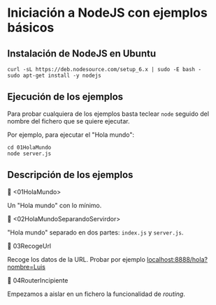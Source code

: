 # Iniciación a NodeJS con ejemplos básicos

## Instalación de NodeJS en Ubuntu

```console
curl -sL https://deb.nodesource.com/setup_6.x | sudo -E bash -
sudo apt-get install -y nodejs
```

## Ejecución de los ejemplos

Para probar cualquiera de los ejemplos basta teclear `node` seguido del nombre del fichero que se quiere ejecutar.

Por ejemplo, para ejecutar el "Hola mundo":

```console
cd 01HolaMundo
node server.js
```

## Descripción de los ejemplos

:file_folder: <01HolaMundo>

Un "Hola mundo" con lo mínimo.

:file_folder: <02HolaMundoSeparandoServirdor>

"Hola mundo" separado en dos partes: `index.js` y `server.js`.

:file_folder: 03RecogeUrl

Recoge los datos de la URL. Probar por ejemplo <localhost:8888/hola?nombre=Luis>

:file_folder: 04RouterIncipiente

Empezamos a aislar en un fichero la funcionalidad de *routing*.
